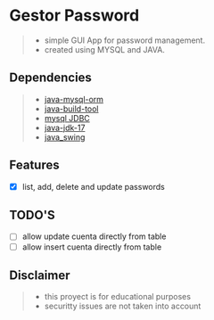 # Gestor Password
>- simple GUI App for password management.
>- created using MYSQL and JAVA.

## Dependencies
>- [java-mysql-orm](https://github.com/AlfonsoG-dev/java-mysql-eje)
>- [java-build-tool](https://github.com/AlfonsoG-dev/javaBuild)
>- [mysql JDBC](https://dev.mysql.com/downloads/connector/j/5.1.html)
>- [java-jdk-17](https://www.oracle.com/java/technologies/javase/jdk17-archive-downloads.html)
>- [java_swing](https://www.tutorialspoint.com/swingexamples/index.htm)

## Features

- [x] list, add, delete and update passwords

## TODO'S
- [ ] allow update cuenta directly from table
- [ ] allow insert cuenta directly from table

## Disclaimer
>- this proyect is for educational purposes
>- securitty issues are not taken into account
